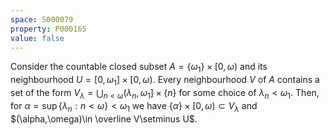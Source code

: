 ```yaml
---
space: S000079
property: P000165
value: false
---
```


Consider the countable closed subset $A=\{\omega_1\}\times[0,\omega)$ and its neighbourhood $U=[0,\omega_1]\times[0,\omega)$.
Every neighbourhood $V$ of $A$ contains a set of the form
$V_\lambda=\bigcup_{n<\omega} (\lambda_n,\omega_1]\times\{n\}$
for some choice of $\lambda_n<\omega_1$.
Then, for $\alpha=\sup\{\lambda_n:n<\omega\}<\omega_1$
we have $\{\alpha\}\times[0,\omega)\subset V_\lambda$
and $(\alpha,\omega)\in \overline V\setminus U$.
